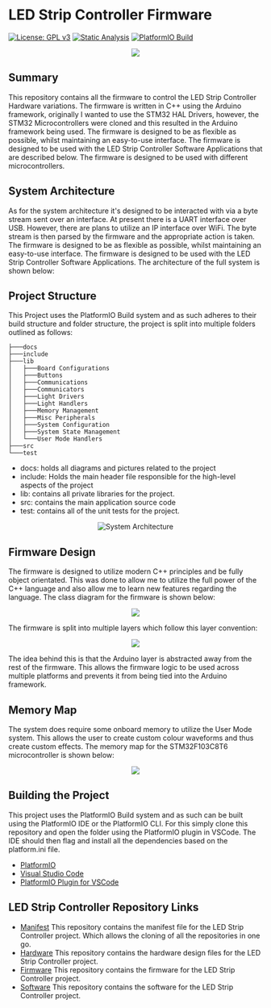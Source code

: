 # LED Strip Controller Firmware

[![License: GPL v3](https://img.shields.io/badge/License-GPLv3-blue.svg)](https://www.gnu.org/licenses/gpl-3.0) [![Static Analysis](https://github.com/ScottGibb/LED-Strip-Controller-Firmware/actions/workflows/Static%20Analysis.yaml/badge.svg)](https://github.com/ScottGibb/LED-Strip-Controller-Firmware/actions/workflows/Static%20Analysis.yaml) [![PlatformIO Build](https://github.com/ScottGibb/LED-Strip-Controller-Firmware/actions/workflows/Build.yaml/badge.svg?branch=main)](https://github.com/ScottGibb/LED-Strip-Controller-Firmware/actions/workflows/Build.yaml)

<center>
<img src="docs/Languages-And-Tools.png">
</center>

## Summary

This repository contains all the firmware to control the LED Strip Controller Hardware variations. The firmware is written in C++ using the Arduino framework, originally I wanted to use the STM32 HAL Drivers, however, the STM32 Microcontrollers were cloned and this resulted in the Arduino framework being used. The firmware is designed to be as flexible as possible, whilst maintaining an easy-to-use interface. The firmware is designed to be used with the LED Strip Controller Software Applications that are described below. The firmware is designed to be used with different microcontrollers.

## System Architecture

As for the system architecture it's designed to be interacted with via a byte stream sent over an interface. At present there is a UART interface over USB. However, there are plans to utilize an IP interface over WiFi. The byte stream is then parsed by the firmware and the appropriate action is taken. The firmware is designed to be as flexible as possible, whilst maintaining an easy-to-use interface. The firmware is designed to be used with the LED Strip Controller Software Applications. The architecture of the full system is shown below:

## Project Structure

This Project uses the PlatformIO Build system and as such adheres to their build structure and folder structure, the project is split into multiple folders outlined as follows:

```shell
├───docs
├───include
├───lib
│   ├───Board Configurations
│   ├───Buttons
│   ├───Communications
│   ├───Communicators
│   ├───Light Drivers
│   ├───Light Handlers
│   ├───Memory Management
│   ├───Misc Peripherals
│   ├───System Configuration
│   ├───System State Management
│   └───User Mode Handlers
├───src
└───test
```

- docs: holds all diagrams and pictures related to the project
- include: Holds the main header file responsible for the high-level aspects of the project
- lib: contains all private libraries for the project.
- src: contains the main application source code
- test: contains all of the unit tests for the project.

<center>

![System Architecture](docs/High_Level_System_Diagram.png)

</center>

## Firmware Design

The firmware is designed to utilize modern C++ principles and be fully object orientated. This was done to allow me to utilize the full power of the C++ language and also allow me to learn new features regarding the language. The class diagram for the firmware is shown below:

<center>
<img src = "docs/Diagrams-Firmware Class Diagram.png">
</center>

The firmware is split into multiple layers which follow this layer convention:

<center>
<img src = "docs/Diagrams-Firmware Abstraction Layers.png">
</center>

The idea behind this is that the Arduino layer is abstracted away from the rest of the firmware. This allows the firmware logic to be used across multiple platforms and prevents it from being tied into the Arduino framework.

## Memory Map

The system does require some onboard memory to utilize the User Mode system. This allows the user to create custom colour waveforms and thus create custom effects. The memory map for the STM32F103C8T6 microcontroller is shown below:

<center>
<img src = "docs/Memory Map.png">
</center>

## Building the Project

This project uses the PlatformIO Build system and as such can be built using the PlatformIO IDE or the PlatformIO CLI. For this simply clone this repository and open the folder using the PlatformIO plugin in VSCode. The IDE should then flag and install all the dependencies based on the platform.ini file.

- [PlatformIO](https://platformio.org/)
- [Visual Studio Code](https://code.visualstudio.com/)
- [PlatformIO Plugin for VSCode](https://marketplace.visualstudio.com/items?itemName=platformio.platformio-ide)

## LED Strip Controller Repository Links

- [Manifest](https://github.com/ScottGibb/LED-Strip-Controller-Manifest) This repository contains the manifest file for the LED Strip Controller project. Which allows the cloning of all the repositories in one go.
- [Hardware](https://github.com/ScottGibb/LED-Strip-Controller-Hardware) This repository contains the hardware design files for the LED Strip Controller project.
- [Firmware](https://github.com/ScottGibb/LED-Strip-Controller-Firmware) This repository contains the firmware for the LED Strip Controller project.
- [Software](https://github.com/ScottGibb/LED-Strip-Controller-Software) This repository contains the software for the LED Strip Controller project.
